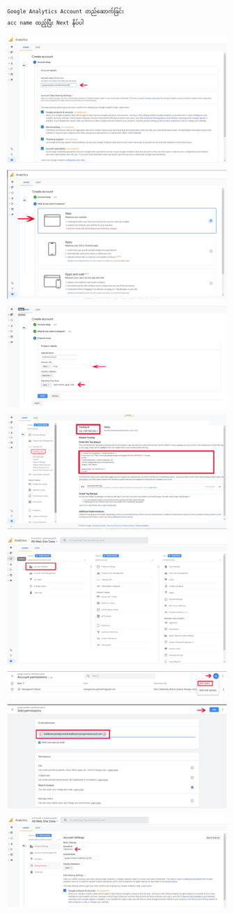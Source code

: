 
```
Google Analytics Account တည်ဆောက်ခြင်း
acc name ထည့်ပြီး Next နိုပ်ပါ
```
![enter image description here](images/17.PNG)

![enter image description here](images/18.PNG)

![enter image description here](images/19.PNG)

![enter image description here](images/21.PNG)

![enter image description here](images/22.PNG)

![enter image description here](images/23.PNG)

![enter image description here](images/25.PNG)

![enter image description here](images/24.PNG)

<!--stackedit_data:
eyJoaXN0b3J5IjpbLTE0NDA5MjA0ODUsMTk5MjAwODc0OCwxMD
gwNzMxMjM5LDIwMzY2MDg1NDksNjI1NTYwNDAxXX0=
-->